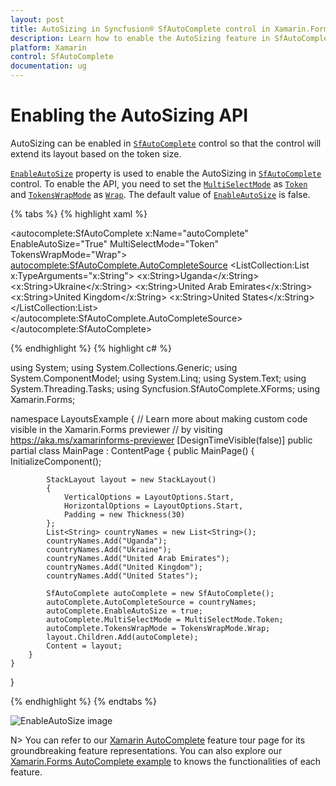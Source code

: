 ```yaml
---
layout: post
title: AutoSizing in Syncfusion® SfAutoComplete control in Xamarin.Forms
description: Learn how to enable the AutoSizing feature in SfAutoComplete control to extend the layout based on the input token size available.
platform: Xamarin
control: SfAutoComplete
documentation: ug
---
```


# Enabling the AutoSizing API

AutoSizing can be enabled in [`SfAutoComplete`](https://help.syncfusion.com/cr/xamarin/Syncfusion.SfAutoComplete.XForms.SfAutoComplete.html) control so that the control will extend its layout based on the token size.

[`EnableAutoSize`](https://help.syncfusion.com/cr/xamarin/Syncfusion.SfAutoComplete.XForms.SfAutoComplete.html#Syncfusion_SfAutoComplete_XForms_SfAutoComplete_EnableAutoSize) property is used to enable the AutoSizing in [`SfAutoComplete`](https://help.syncfusion.com/cr/xamarin/Syncfusion.SfAutoComplete.XForms.SfAutoComplete.html) control. To enable the API, you need to set the [`MultiSelectMode`](https://help.syncfusion.com/cr/xamarin/Syncfusion.SfAutoComplete.XForms.SfAutoComplete.html#Syncfusion_SfAutoComplete_XForms_SfAutoComplete_MultiSelectMode) as [`Token`](https://help.syncfusion.com/cr/xamarin/Syncfusion.SfAutoComplete.XForms.MultiSelectMode.html#Syncfusion_SfAutoComplete_XForms_MultiSelectMode_Token) and [`TokensWrapMode`](https://help.syncfusion.com/cr/xamarin/Syncfusion.SfAutoComplete.XForms.SfAutoComplete.html#Syncfusion_SfAutoComplete_XForms_SfAutoComplete_TokensWrapMode) as [`Wrap`](https://help.syncfusion.com/cr/xamarin/Syncfusion.SfAutoComplete.XForms.TokensWrapMode.html#Syncfusion_SfAutoComplete_XForms_TokensWrapMode_Wrap). The default value of [`EnableAutoSize`](https://help.syncfusion.com/cr/xamarin/Syncfusion.SfAutoComplete.XForms.SfAutoComplete.html#Syncfusion_SfAutoComplete_XForms_SfAutoComplete_EnableAutoSize) is false.

{% tabs %}
{% highlight xaml %}

<?xml version="1.0" encoding="utf-8"?>
<ContentPage xmlns="http://xamarin.com/schemas/2014/forms"
             xmlns:x="http://schemas.microsoft.com/winfx/2009/xaml"
             xmlns:d="http://xamarin.com/schemas/2014/forms/design"
              xmlns:ListCollection="clr-namespace:System.Collections.Generic;assembly=netstandard"
             xmlns:autocomplete="clr-namespace:Syncfusion.SfAutoComplete.XForms;assembly=Syncfusion.SfAutoComplete.XForms"
             xmlns:mc="http://schemas.openxmlformats.org/markup-compatibility/2006"
             mc:Ignorable="d" x:Class="LayoutsExample.MainPage">
    <StackLayout VerticalOptions="Start" HorizontalOptions="Start" Padding="30">
        <autocomplete:SfAutoComplete x:Name="autoComplete" EnableAutoSize="True" MultiSelectMode="Token" TokensWrapMode="Wrap">
            <autocomplete:SfAutoComplete.AutoCompleteSource>
                <ListCollection:List x:TypeArguments="x:String">
                    <x:String>Uganda</x:String>
                    <x:String>Ukraine</x:String>
                    <x:String>United Arab Emirates</x:String>
                    <x:String>United Kingdom</x:String>
                    <x:String>United States</x:String>
                </ListCollection:List>
            </autocomplete:SfAutoComplete.AutoCompleteSource>
        </autocomplete:SfAutoComplete>
    </StackLayout>
</ContentPage>
		  
{% endhighlight %}
{% highlight c# %}
	
using System;
using System.Collections.Generic;
using System.ComponentModel;
using System.Linq;
using System.Text;
using System.Threading.Tasks;
using Syncfusion.SfAutoComplete.XForms;
using Xamarin.Forms;

namespace LayoutsExample
{
    // Learn more about making custom code visible in the Xamarin.Forms previewer
    // by visiting https://aka.ms/xamarinforms-previewer
    [DesignTimeVisible(false)]
    public partial class MainPage : ContentPage
    {
        public MainPage()
        {
            InitializeComponent();

            StackLayout layout = new StackLayout()
            {
                VerticalOptions = LayoutOptions.Start,
                HorizontalOptions = LayoutOptions.Start,
                Padding = new Thickness(30)
            };
            List<String> countryNames = new List<String>();
            countryNames.Add("Uganda");
            countryNames.Add("Ukraine");
            countryNames.Add("United Arab Emirates");
            countryNames.Add("United Kingdom");
            countryNames.Add("United States");

            SfAutoComplete autoComplete = new SfAutoComplete();
            autoComplete.AutoCompleteSource = countryNames;
            autoComplete.EnableAutoSize = true;
            autoComplete.MultiSelectMode = MultiSelectMode.Token;
            autoComplete.TokensWrapMode = TokensWrapMode.Wrap;
            layout.Children.Add(autoComplete);
            Content = layout;
        }
    }
}
	 
{% endhighlight %}
{% endtabs %}

![EnableAutoSize image](images/AutoSizing/AutoSizing.png)

N> You can refer to our [Xamarin AutoComplete](https://www.syncfusion.com/xamarin-ui-controls/xamarin-autocomplete) feature tour page for its groundbreaking feature representations. You can also explore our [Xamarin.Forms AutoComplete example](https://github.com/syncfusion/xamarin-demos/tree/master/Forms/AutoComplete) to knows the functionalities of each feature.